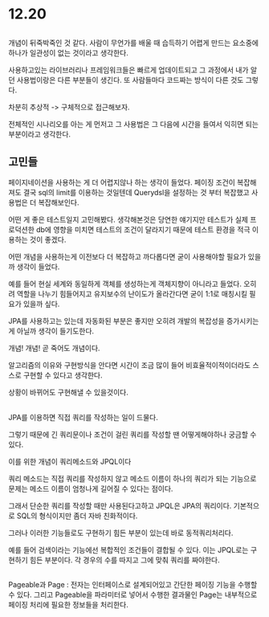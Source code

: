 # 12.20

##

개념이 뒤죽박죽인 것 같다. 사람이 무언가를 배울 때 습득하기 어렵게 만드는 요소중에 하나가 일관성이 없는 것이라고 생각한다.

사용하고있는 라이브러리나 프레임워크들은 빠르게 업데이트되고 그 과정에서 내가 알던 사용법이랑은 다른 부분들이 생긴다. 또 사람들마다 코드짜는 방식이 다른 것도 그렇다.

차분히 추상적 -> 구체적으로 접근해보자.

전체적인 시나리오를 아는 게 먼저고 그 사용법은 그 다음에 시간을 들여서 익히면 되는 부분이라고 생각한다.

## 고민들

페이지네이션을 사용하는 게 더 어렵지않나 하는 생각이 들었다. 페이징 조건이 복잡해져도 결국 sql의 limit를 이용하는 것일텐데 Querydsl을 설정하는 것 부터 복잡했고 사용법은 더 복잡해보인다.

어떤 게 좋은 테스트일지 고민해봤다. 생각해본것은 당연한 얘기지만 테스트가 실제 프로덕션한 db에 영향을 미치면 테스트의 조건이 달라지기 때문에 테스트 환경을 적극 이용하는 것이 좋겠다.

어떤 개념을 사용하는게 이전보다 더 복잡하고 까다롭다면 굳이 사용해야할 필요가 있을까 생각이 들었다.

예를 들어 현실 세계와 동일하게 객체를 생성하는게 객체지향이 아니라고 들었다. 오히려 역할을 나누기 힘들어지고 유지보수의 난이도가 올라간다면 굳이 1:1로 매칭시킬 필요가 있을까 싶다.

JPA를 사용하고는 있는데 자동화된 부분은 좋지만 오히려 개발의 복잡성을 증가시키는 게 아닐까 생각이 들기도한다.

개념! 개념! 곧 죽어도 개념이다.

알고리즘의 이유와 구현방식을 안다면 시간이 조금 많이 들어 비효율적이적이더라도 스스로 구현할 수 있다고 생각한다. 

상황이 바뀌어도 구현해낼 수 있을것이다.

##

JPA를 이용하면 직접 쿼리를 작성하는 일이 드물다.

그렇기 때문에 긴 쿼리문이나 조건이 걸린 쿼리를 작성할 땐 어떻게해야하나 궁금할 수 있다.

이를 위한 개념이 쿼리메소드와 JPQL이다

쿼리 메소드는 직접 쿼리를 작성하지 않고 메소드 이름이 하나의 쿼리가 되는 기능으로 문제는 메소드 이름이 엄청나게 길어질 수 있다는 점이다.

그래서 단순한 쿼리를 작성할 때만 사용된다고하고 JPQL은 JPA의 쿼리이다. 기본적으로 SQL의 형식이지만 좀더 자바 친화적이다.

그러나 이러한 기능들로도 구현하기 힘든 부분이 있는데 바로 동적쿼리처리다.

예를 들어 검색이라는 기능에선 복합적인 조건들이 결합될 수 있다. 이는 JPQL로는 구현하기 힘든 부분이다. 각 경우의 수를 따지고 그에 맞춰 쿼리를 짜야한다.

##

Pageable과 Page<E> : 전자는 인터페이스로 설계되어있고 간단한 페이징 기능을 수행할 수 있다.
그리고 Pageable을 파라미터로 넣어서 수행한 결과물인 Page는 내부적으로 페이징 처리에 필요한 정보들을 처리한다.

